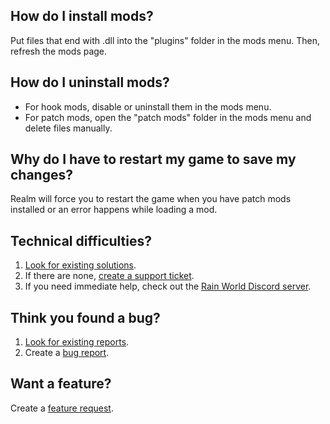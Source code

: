 ## How do I install mods?
Put files that end with .dll into the "plugins" folder in the mods menu. Then, refresh the mods page.

## How do I uninstall mods?
- For hook mods, disable or uninstall them in the mods menu.
- For patch mods, open the "patch mods" folder in the mods menu and delete files manually.

## Why do I have to restart my game to save my changes?
Realm will force you to restart the game when you have patch mods installed or an error happens while loading a mod.

## Technical difficulties?
1. [Look for existing solutions](https://github.com/Dual-Iron/RwModLoader/issues?q=label%3Asupport).
2. If there are none, [create a support ticket](https://github.com/Dual-Iron/RwModLoader/issues/new?assignees=&labels=support&template=support-needed.md).
3. If you need immediate help, check out the [Rain World Discord server](https://discord.gg/rainworld).

## Think you found a bug?
1. [Look for existing reports](https://github.com/Dual-Iron/RwModLoader/issues?q=label%3Abug).
2. Create a [bug report](https://github.com/Dual-Iron/RwModLoader/issues/new?assignees=&labels=bug&template=bug_report.md).

## Want a feature?
Create a [feature request](https://github.com/Dual-Iron/RwModLoader/issues/new?assignees=&labels=bug&template=feature_request.md).

